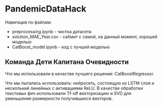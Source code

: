 # PandemicDataHack
Навигация по файлам:
- preprocessing.ipynb - чистка датасета
- solution_MAE_Year.csv - сабмит с самой, на данный момент, хорошей моделью
- CatBoost_model.ipynb - код с лучшей моделью


## Команда Дети Капитана Очевидности
Что мы использовали в качестве лучшего решения: CatBoostRegressor.

Что мы пытались использовать: нейросеть, состоящую из LSTM слоя и несколький линейных с активациями ReLU. В качестве обработки текстовых фич использовали Tf-idf векторизацию и SVD для уменьшения размерности получившихся векторов.





